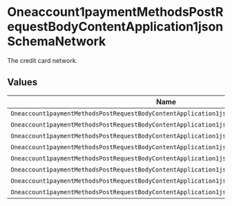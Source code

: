 # Oneaccount1paymentMethodsPostRequestBodyContentApplication1jsonSchemaNetwork

The credit card network.


## Values

| Name                                                                                       | Value                                                                                      |
| ------------------------------------------------------------------------------------------ | ------------------------------------------------------------------------------------------ |
| `Oneaccount1paymentMethodsPostRequestBodyContentApplication1jsonSchemaNetworkVisa`         | visa                                                                                       |
| `Oneaccount1paymentMethodsPostRequestBodyContentApplication1jsonSchemaNetworkMastercard`   | mastercard                                                                                 |
| `Oneaccount1paymentMethodsPostRequestBodyContentApplication1jsonSchemaNetworkAmex`         | amex                                                                                       |
| `Oneaccount1paymentMethodsPostRequestBodyContentApplication1jsonSchemaNetworkDiscover`     | discover                                                                                   |
| `Oneaccount1paymentMethodsPostRequestBodyContentApplication1jsonSchemaNetworkJcb`          | jcb                                                                                        |
| `Oneaccount1paymentMethodsPostRequestBodyContentApplication1jsonSchemaNetworkUnionpay`     | unionpay                                                                                   |
| `Oneaccount1paymentMethodsPostRequestBodyContentApplication1jsonSchemaNetworkAlliancedata` | alliancedata                                                                               |
| `Oneaccount1paymentMethodsPostRequestBodyContentApplication1jsonSchemaNetworkCitiplcc`     | citiplcc                                                                                   |